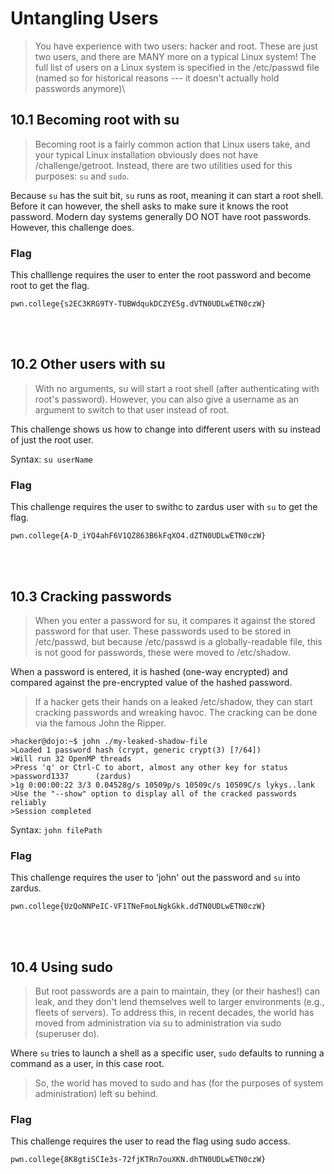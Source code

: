 # Untangling Users
>You have experience with two users: hacker and root. These are just two users, and there are MANY more on a typical Linux system! The full list of users on a Linux system is specified in the /etc/passwd file (named so for historical reasons --- it doesn't actually hold passwords anymore)\

## 10.1 Becoming root with su
>Becoming root is a fairly common action that Linux users take, and your typical Linux installation obviously does not have /challenge/getroot. Instead, there are two utilities used for this purposes: ```su``` and ```sudo```.

Because ```su``` has the suit bit, ```su``` runs as root, meaning it can start a root shell. Before it can however, the shell asks to make sure it knows the root password. Modern day systems generally DO NOT have root passwords. However, this challenge does.

### Flag
This challlenge requires the user to enter the root password and become root to get the flag.
```
pwn.college{s2EC3KRG9TY-TUBWdqukDCZYE5g.dVTN0UDLwETN0czW}
```
<br>
<br>

## 10.2 Other users with su
>With no arguments, su will start a root shell (after authenticating with root's password). However, you can also give a username as an argument to switch to that user instead of root.

This challenge shows us how to change into different users with su instead of just the root user.

Syntax: ```su userName```

### Flag
This challenge requires the user to swithc to zardus user with ```su``` to get the flag.
```
pwn.college{A-D_iYQ4ahF6V1QZ863B6kFqXO4.dZTN0UDLwETN0czW}
```
<br>
<br>

## 10.3 Cracking passwords
>When you enter a password for su, it compares it against the stored password for that user. These passwords used to be stored in /etc/passwd, but because /etc/passwd is a globally-readable file, this is not good for passwords, these were moved to /etc/shadow.

When a password is entered, it is hashed (one-way encrypted) and compared against the pre-encrypted value of the hashed password.

>If a hacker gets their hands on a leaked /etc/shadow, they can start cracking passwords and wreaking havoc. The cracking can be done via the famous John the Ripper.
```
>hacker@dojo:~$ john ./my-leaked-shadow-file
>Loaded 1 password hash (crypt, generic crypt(3) [?/64])
>Will run 32 OpenMP threads
>Press 'q' or Ctrl-C to abort, almost any other key for status
>password1337      (zardus)
>1g 0:00:00:22 3/3 0.04528g/s 10509p/s 10509c/s 10509C/s lykys..lank
>Use the "--show" option to display all of the cracked passwords reliably
>Session completed
```

Syntax: ``` john filePath ```

### Flag
This challenge requires the user to 'john' out the password and ```su``` into zardus.
```
pwn.college{UzQoNNPeIC-VF1TNeFmoLNgkGkk.ddTN0UDLwETN0czW}
```
<br>
<br>

## 10.4 Using sudo
>But root passwords are a pain to maintain, they (or their hashes!) can leak, and they don't lend themselves well to larger environments (e.g., fleets of servers). To address this, in recent decades, the world has moved from administration via su to administration via sudo (superuser do).

Where ```su``` tries to launch a shell as a specific user, ```sudo``` defaults to running a command as a user, in this case root.

>So, the world has moved to sudo and has (for the purposes of system administration) left su behind.

### Flag
This challenge requires the user to read the flag using sudo access.
```
pwn.college{8K8gtiSCIe3s-72fjKTRn7ouXKN.dhTN0UDLwETN0czW}
```
<br>







